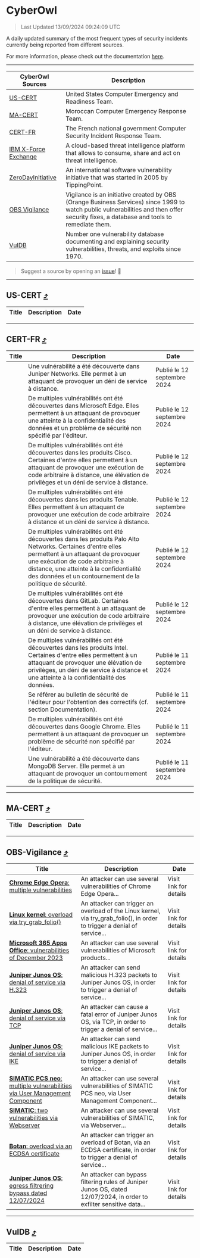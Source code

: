
 <div id='top'></div>

# CyberOwl

 > Last Updated 13/09/2024 09:24:09 UTC
 
 A daily updated summary of the most frequent types of security incidents currently being reported from different sources.
 
 For more information, please check out the documentation [here](./docs/README.md).
 
 ---
 |CyberOwl Sources|Description|
 |---|---|
 |[US-CERT](#us-cert-arrow_heading_up)|United States Computer Emergency and Readiness Team.|
 |[MA-CERT](#ma-cert-arrow_heading_up)|Moroccan Computer Emergency Response Team.|
 |[CERT-FR](#cert-fr-arrow_heading_up)|The French national government Computer Security Incident Response Team.|
 |[IBM X-Force Exchange](#ibmcloud-arrow_heading_up)|A cloud-based threat intelligence platform that allows to consume, share and act on threat intelligence.|
 |[ZeroDayInitiative](#zerodayinitiative-arrow_heading_up)|An international software vulnerability initiative that was started in 2005 by TippingPoint.|
 |[OBS Vigilance](#obs-vigilance-arrow_heading_up)|Vigilance is an initiative created by OBS (Orange Business Services) since 1999 to watch public vulnerabilities and then offer security fixes, a database and tools to remediate them.|
 |[VulDB](#vuldb-arrow_heading_up)|Number one vulnerability database documenting and explaining security vulnerabilities, threats, and exploits since 1970.|
 
 > Suggest a source by opening an [issue](https://github.com/karimhabush/cyberowl/issues)! :raised_hands:
 ---

## US-CERT [:arrow_heading_up:](#cyberowl)

 |Title|Description|Date|
 |---|---|---|
 
 ---

## CERT-FR [:arrow_heading_up:](#cyberowl)

 |Title|Description|Date|
 |---|---|---|
 |[](https://www.cert.ssi.gouv.fr/avis/CERTFR-2024-AVI-0774/)|Une vulnérabilité a été découverte dans Juniper Networks. Elle permet à un attaquant de provoquer un déni de service à distance.|Publié le 12 septembre 2024|
 |[](https://www.cert.ssi.gouv.fr/avis/CERTFR-2024-AVI-0773/)|De multiples vulnérabilités ont été découvertes dans Microsoft Edge. Elles permettent à un attaquant de provoquer une atteinte à la confidentialité des données et un problème de sécurité non spécifié par l'éditeur.|Publié le 12 septembre 2024|
 |[](https://www.cert.ssi.gouv.fr/avis/CERTFR-2024-AVI-0772/)|De multiples vulnérabilités ont été découvertes dans les produits Cisco. Certaines d'entre elles permettent à un attaquant de provoquer une exécution de code arbitraire à distance, une élévation de privilèges et un déni de service à distance.|Publié le 12 septembre 2024|
 |[](https://www.cert.ssi.gouv.fr/avis/CERTFR-2024-AVI-0771/)|De multiples vulnérabilités ont été découvertes dans les produits Tenable. Elles permettent à un attaquant de provoquer une exécution de code arbitraire à distance et un déni de service à distance.|Publié le 12 septembre 2024|
 |[](https://www.cert.ssi.gouv.fr/avis/CERTFR-2024-AVI-0770/)|De multiples vulnérabilités ont été découvertes dans les produits Palo Alto Networks. Certaines d'entre elles permettent à un attaquant de provoquer une exécution de code arbitraire à distance, une atteinte à la confidentialité des données et un contournement de la politique de sécurité.|Publié le 12 septembre 2024|
 |[](https://www.cert.ssi.gouv.fr/avis/CERTFR-2024-AVI-0769/)|De multiples vulnérabilités ont été découvertes dans GitLab. Certaines d'entre elles permettent à un attaquant de provoquer une exécution de code arbitraire à distance, une élévation de privilèges et un déni de service à distance.|Publié le 12 septembre 2024|
 |[](https://www.cert.ssi.gouv.fr/avis/CERTFR-2024-AVI-0768/)|De multiples vulnérabilités ont été découvertes dans les produits Intel. Certaines d'entre elles permettent à un attaquant de provoquer une élévation de privilèges, un déni de service à distance et une atteinte à la confidentialité des données.|Publié le 11 septembre 2024|
 |[](https://www.cert.ssi.gouv.fr/avis/CERTFR-2024-AVI-0767/)|Se référer au bulletin de sécurité de l'éditeur pour l'obtention des correctifs (cf. section Documentation).|Publié le 11 septembre 2024|
 |[](https://www.cert.ssi.gouv.fr/avis/CERTFR-2024-AVI-0766/)|De multiples vulnérabilités ont été découvertes dans Google Chrome. Elles permettent à un attaquant de provoquer un problème de sécurité non spécifié par l'éditeur.|Publié le 11 septembre 2024|
 |[](https://www.cert.ssi.gouv.fr/avis/CERTFR-2024-AVI-0765/)|Une vulnérabilité a été découverte dans MongoDB Server. Elle permet à un attaquant de provoquer un contournement de la politique de sécurité.|Publié le 11 septembre 2024|
 
 ---

## MA-CERT [:arrow_heading_up:](#cyberowl)

 |Title|Description|Date|
 |---|---|---|
 
 ---

## OBS-Vigilance [:arrow_heading_up:](#cyberowl)

 |Title|Description|Date|
 |---|---|---|
 |[<a href="https://vigilance.fr/vulnerability/Chrome-Edge-Opera-multiple-vulnerabilities-43079" class="noirorange"><b>Chrome  Edge  Opera</b>: multiple vulnerabilities</a>](https://vigilance.fr/vulnerability/Chrome-Edge-Opera-multiple-vulnerabilities-43079)|An attacker can use several vulnerabilities of Chrome  Edge  Opera...|Visit link for details|
 |[<a href="https://vigilance.fr/vulnerability/Linux-kernel-overload-via-try-grab-folio-45039" class="noirorange"><b>Linux kernel</b>: overload via try_grab_folio()</a>](https://vigilance.fr/vulnerability/Linux-kernel-overload-via-try-grab-folio-45039)|An attacker can trigger an overload of the Linux kernel, via try_grab_folio(), in order to trigger a denial of service...|Visit link for details|
 |[<a href="https://vigilance.fr/vulnerability/Microsoft-365-Apps-Office-vulnerabilities-of-December-2023-43066" class="noirorange"><b>Microsoft 365 Apps  Office</b>: vulnerabilities of December 2023</a>](https://vigilance.fr/vulnerability/Microsoft-365-Apps-Office-vulnerabilities-of-December-2023-43066)|An attacker can use several vulnerabilities of Microsoft products...|Visit link for details|
 |[<a href="https://vigilance.fr/vulnerability/Juniper-Junos-OS-denial-of-service-via-H-323-44739" class="noirorange"><b>Juniper Junos OS</b>: denial of service via H.323</a>](https://vigilance.fr/vulnerability/Juniper-Junos-OS-denial-of-service-via-H-323-44739)|An attacker can send malicious H.323 packets to Juniper Junos OS, in order to trigger a denial of service...|Visit link for details|
 |[<a href="https://vigilance.fr/vulnerability/Juniper-Junos-OS-denial-of-service-via-TCP-44738" class="noirorange"><b>Juniper Junos OS</b>: denial of service via TCP</a>](https://vigilance.fr/vulnerability/Juniper-Junos-OS-denial-of-service-via-TCP-44738)|An attacker can cause a fatal error of Juniper Junos OS, via TCP, in order to trigger a denial of service...|Visit link for details|
 |[<a href="https://vigilance.fr/vulnerability/Juniper-Junos-OS-denial-of-service-via-IKE-44737" class="noirorange"><b>Juniper Junos OS</b>: denial of service via IKE</a>](https://vigilance.fr/vulnerability/Juniper-Junos-OS-denial-of-service-via-IKE-44737)|An attacker can send malicious IKE packets to Juniper Junos OS, in order to trigger a denial of service...|Visit link for details|
 |[<a href="https://vigilance.fr/vulnerability/SIMATIC-PCS-neo-multiple-vulnerabilities-via-User-Management-Component-43063" class="noirorange"><b>SIMATIC PCS neo</b>: multiple vulnerabilities via User Management Component</a>](https://vigilance.fr/vulnerability/SIMATIC-PCS-neo-multiple-vulnerabilities-via-User-Management-Component-43063)|An attacker can use several vulnerabilities of SIMATIC PCS neo, via User Management Component...|Visit link for details|
 |[<a href="https://vigilance.fr/vulnerability/SIMATIC-two-vulnerabilities-via-Webserver-43062" class="noirorange"><b>SIMATIC</b>: two vulnerabilities via Webserver</a>](https://vigilance.fr/vulnerability/SIMATIC-two-vulnerabilities-via-Webserver-43062)|An attacker can use several vulnerabilities of SIMATIC, via Webserver...|Visit link for details|
 |[<a href="https://vigilance.fr/vulnerability/Botan-overload-via-an-ECDSA-certificate-44735" class="noirorange"><b>Botan</b>: overload via an ECDSA certificate</a>](https://vigilance.fr/vulnerability/Botan-overload-via-an-ECDSA-certificate-44735)|An attacker can trigger an overload of Botan, via an ECDSA certificate, in order to trigger a denial of service...|Visit link for details|
 |[<a href="https://vigilance.fr/vulnerability/Juniper-Junos-OS-egress-filtrering-bypass-dated-12-07-2024-44734" class="noirorange"><b>Juniper Junos OS</b>: egress filtrering bypass dated 12/07/2024</a>](https://vigilance.fr/vulnerability/Juniper-Junos-OS-egress-filtrering-bypass-dated-12-07-2024-44734)|An attacker can bypass filtering rules of Juniper Junos OS, dated 12/07/2024, in order to exfilter sensitive data...|Visit link for details|
 
 ---

## VulDB [:arrow_heading_up:](#cyberowl)

 |Title|Description|Date|
 |---|---|---|
 